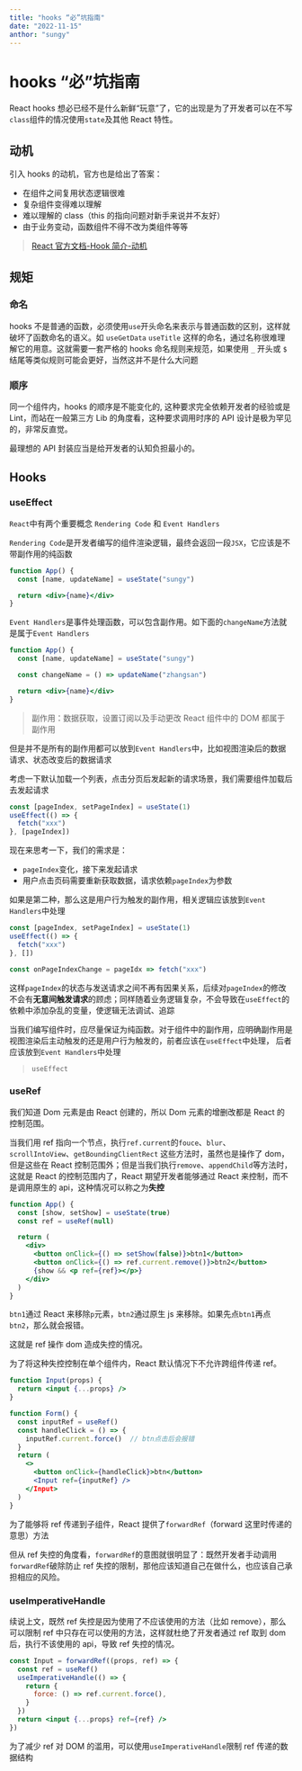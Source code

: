 ```yaml
---
title: "hooks “必”坑指南"
date: "2022-11-15"
anthor: "sungy"
---
```


# hooks “必”坑指南

React hooks 想必已经不是什么新鲜“玩意”了，它的出现是为了开发者可以在不写`class`组件的情况使用`state`及其他 React 特性。

## 动机

引入 hooks 的动机，官方也是给出了答案：

- 在组件之间复用状态逻辑很难
- 复杂组件变得难以理解
- 难以理解的 class（this 的指向问题对新手来说并不友好）
- 由于业务变动，函数组件不得不改为类组件等等

> [React 官方文档-Hook 简介-动机](https://zh-hans.reactjs.org/docs/hooks-intro.html#motivation)

## 规矩

### 命名

hooks 不是普通的函数，必须使用`use`开头命名来表示与普通函数的区别，这样就破坏了函数命名的语义。如 `useGetData` `useTitle` 这样的命名，通过名称很难理解它的用意。这就需要一套严格的 hooks 命名规则来规范，如果使用 `_` 开头或 `$` 结尾等类似规则可能会更好，当然这并不是什么大问题

### 顺序

同一个组件内，hooks 的顺序是不能变化的, 这种要求完全依赖开发者的经验或是 Lint，而站在一般第三方 Lib 的角度看，这种要求调用时序的 API 设计是极为罕见的，非常反直觉。

最理想的 API 封装应当是给开发者的认知负担最小的。

## Hooks

### useEffect

`React`中有两个重要概念 `Rendering Code` 和 `Event Handlers`

`Rendering Code`是开发者编写的组件渲染逻辑，最终会返回一段`JSX`，它应该是不带副作用的纯函数

```jsx
function App() {
  const [name, updateName] = useState("sungy")

  return <div>{name}</div>
}
```

`Event Handlers`是事件处理函数，可以包含副作用。如下面的`changeName`方法就是属于`Event Handlers`

```jsx
function App() {
  const [name, updateName] = useState("sungy")

  const changeName = () => updateName("zhangsan")

  return <div>{name}</div>
}
```

> 副作用：数据获取，设置订阅以及手动更改 React 组件中的 DOM 都属于副作用

但是并不是所有的副作用都可以放到`Event Handlers`中，比如视图渲染后的数据请求、状态改变后的数据请求

考虑一下默认加载一个列表，点击分页后发起新的请求场景，我们需要组件加载后去发起请求

```jsx
const [pageIndex, setPageIndex] = useState(1)
useEffect(() => {
  fetch("xxx")
}, [pageIndex])
```

现在来思考一下，我们的需求是：

- `pageIndex`变化，接下来发起请求
- 用户点击页码需要重新获取数据，请求依赖`pageIndex`为参数

如果是第二种，那么这是用户行为触发的副作用，相关逻辑应该放到`Event Handlers`中处理

```jsx
const [pageIndex, setPageIndex] = useState(1)
useEffect(() => {
  fetch("xxx")
}, [])

const onPageIndexChange = pageIdx => fetch("xxx")
```

这样`pageIndex`的状态与发送请求之间不再有因果关系，后续对`pageIndex`的修改不会有**无意间触发请求**的顾虑；同样随着业务逻辑复杂，不会导致在`useEffect`的依赖中添加杂乱的变量，使逻辑无法调试、追踪

当我们编写组件时，应尽量保证为纯函数。对于组件中的副作用，应明确副作用是视图渲染后主动触发的还是用户行为触发的，前者应该在`useEffect`中处理， 后者应该放到`Event Handlers`中处理

> `useEffect`

### useRef

我们知道 Dom 元素是由 React 创建的，所以 Dom 元素的增删改都是 React 的控制范围。

当我们用 ref 指向一个节点，执行`ref.current`的`fouce`、`blur`、`scrollIntoView`、`getBoundingClientRect` 这些方法时，虽然也是操作了 dom，但是这些在 React 控制范围外；但是当我们执行`remove`、`appendChild`等方法时，这就是 React 的控制范围内了，React 期望开发者能够通过 React 来控制，而不是调用原生的 api，这种情况可以称之为**失控**

```jsx
function App() {
  const [show, setShow] = useState(true)
  const ref = useRef(null)

  return (
    <div>
      <button onClick={() => setShow(false)}>btn1</button>
      <button onClick={() => ref.current.remove()}>btn2</button>
      {show && <p ref={ref}></p>}
    </div>
  )
}
```

`btn1`通过 React 来移除`p`元素，`btn2`通过原生 js 来移除。如果先点`btn1`再点`btn2`，那么就会报错。

这就是 ref 操作 dom 造成失控的情况。

为了将这种失控控制在单个组件内，React 默认情况下不允许跨组件传递 ref。

```jsx
function Input(props) {
  return <input {...props} />
}

function Form() {
  const inputRef = useRef()
  const handleClick = () => {
    inputRef.current.force()  // btn点击后会报错
  }
  return (
    <>
      <button onClick={handleClick}>btn</button>
      <Input ref={inputRef} />
    </Input>
  )
}
```

为了能够将 ref 传递到子组件，React 提供了`forwardRef`（forward 这里时传递的意思）方法

但从 ref 失控的角度看，`forwardRef`的意图就很明显了：既然开发者手动调用`forwardRef`破除防止 ref 失控的限制，那他应该知道自己在做什么，也应该自己承担相应的风险。

### useImperativeHandle

续说上文，既然 ref 失控是因为使用了不应该使用的方法（比如 remove），那么可以限制 ref 中只存在可以使用的方法，这样就杜绝了开发者通过 ref 取到 dom 后，执行不该使用的 api，导致 ref 失控的情况。

```jsx
const Input = forwardRef((props, ref) => {
  const ref = useRef()
  useImperativeHandle(() => {
    return {
      force: () => ref.current.force(),
    }
  })
  return <input {...props} ref={ref} />
})
```

为了减少 ref 对 DOM 的滥用，可以使用`useImperativeHandle`限制 ref 传递的数据结构
